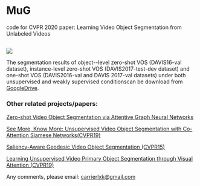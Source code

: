 # MuG
code for CVPR 2020 paper:
Learning Video Object Segmentation from Unlabeled Videos
##

![](../master/overview.png)

The segmentation results of object--level zero-shot VOS (DAVIS16-val dataset), instance-level zero-shot VOS (DAVIS2017-test-dev dataset) and  one-shot VOS (DAVIS2016-val and DAVIS 2017-val datasets) under both unsupervised and weakly supervised conditionscan be download from [GoogleDrive](https://drive.google.com/file/d/1Gn3XmqPhaw7Z2CMEoyTy_w1n7xjdjbMh/view?usp=sharing).

### Other related projects/papers:
[Zero-shot Video Object Segmentation via Attentive Graph Neural Networks](https://github.com/carrierlxk/AGNN)

[See More, Know More: Unsupervised Video Object Segmentation with Co-Attention Siamese Networks(CVPR19)](https://github.com/carrierlxk/COSNet)

[Saliency-Aware Geodesic Video Object Segmentation (CVPR15)](https://github.com/wenguanwang/saliencysegment)

[Learning Unsupervised Video Primary Object Segmentation through Visual Attention (CVPR19)](https://github.com/wenguanwang/AGS)

Any comments, please email: carrierlxk@gmail.com

